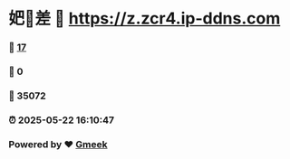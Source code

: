 # 妑🔭差 :link: https://z.zcr4.ip-ddns.com 
### :page_facing_up: [17](https://z.zcr4.ip-ddns.com/tag.html) 
### :speech_balloon: 0 
### :hibiscus: 35072 
### :alarm_clock: 2025-05-22 16:10:47 
### Powered by :heart: [Gmeek](https://github.com/Meekdai/Gmeek)

